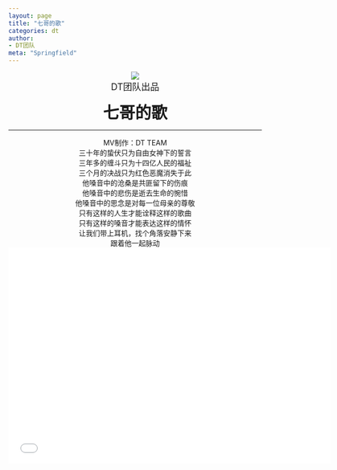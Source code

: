 ```yaml
---
layout: page
title: "七哥的歌"
categories: dt
author:
- DT团队
meta: "Springfield"
---
```


<center>
    <img src="../../../../image/dt/logo.png"/>
</center>

<center>
    <font size=4>
        DT团队出品
    </font>
</center>
    
**<center><font size=6>七哥的歌</font></center>**

<hr>

<center>
MV制作：DT TEAM
</center>

<center>
三十年的蛰伏只为自由女神下的誓言
</center>

<center>
三年多的缠斗只为十四亿人民的福祉
</center>

<center>
三个月的决战只为红色恶魔消失于此
</center>

<center>
他嗓音中的沧桑是共匪留下的伤痕
</center>

<center>
他嗓音中的悲伤是逝去生命的惋惜
</center>

<center>
他嗓音中的思念是对每一位母亲的尊敬
</center>

<center>
只有这样的人生才能诠释这样的歌曲
</center>

<center>
只有这样的嗓音才能表达这样的情怀
</center>

<center>
让我们带上耳机，找个角落安静下来
</center>

<center>
跟着他一起脉动
</center>

<center>
<iframe width="640" height="430" src="../../../../video/dt/7.compressed.mp4" frameborder="0" allow="accelerometer; autoplay; encrypted-media; gyroscope; picture-in-picture" allowfullscreen></iframe>
</center>
